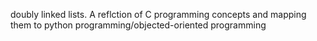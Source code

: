 doubly linked lists. A reflction of C programming concepts and mapping them to
python programming/objected-oriented programming
